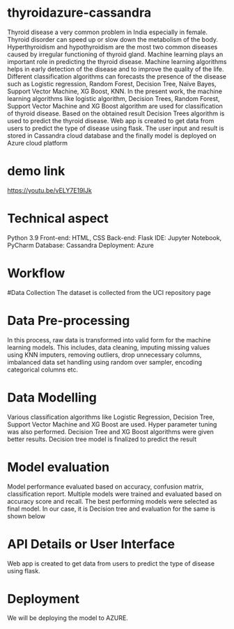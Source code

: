 # thyroidazure-cassandra
Thyroid disease a very common problem in India especially in female. Thyroid disorder can speed up or slow down the metabolism of the body. Hyperthyroidism and hypothyroidism are the most two common diseases caused by irregular functioning of thyroid gland.
 Machine learning plays an important role in predicting the thyroid disease. Machine learning algorithms helps in early detection of the disease and to improve the quality of the life. Different classification algorithms can forecasts the presence of the disease such as Logistic regression, Random Forest, Decision Tree, Naïve Bayes, Support Vector Machine, XG Boost, KNN.
 In the present work, the machine learning algorithms like logistic algorithm, Decision Trees, Random Forest, Support Vector Machine and XG Boost algorithm are used for classification of thyroid disease. Based on the obtained result Decision Trees algorithm is used to predict the thyroid disease. Web app is created to get data from users to predict the type of disease using flask. The user input and result is stored in Cassandra cloud database and the finally model is deployed on Azure cloud platform
# demo link
https://youtu.be/vELY7E19IJk
# Technical aspect
Python 3.9
Front-end: HTML, CSS
Back-end: Flask
IDE: Jupyter Notebook, PyCharm
Database: Cassandra
Deployment: Azure
# Workflow
#Data Collection
 The dataset is collected from the UCI repository page
 # Data Pre-processing
In this process, raw data is transformed into valid form for the machine learning models. This includes, data cleaning, imputing missing values using KNN imputers, removing outliers, drop unnecessary columns, imbalanced data set handling using random over sampler, encoding categorical columns etc.
# Data Modelling
Various classification algorithms like Logistic Regression, Decision Tree, Support Vector Machine and XG Boost are used. Hyper parameter tuning was also performed. Decision Tree and XG Boost algorithms were given better results. Decision tree model is finalized to predict the result
# Model evaluation
Model performance evaluated based on accuracy, confusion matrix, classification report. Multiple models were trained and evaluated based on accuracy score and recall. The best performing models were selected as final model. In our case, it is Decision tree and evaluation for the same is shown below 
 
# API Details or User Interface
Web app is created to get data from users to predict the type of disease using flask.
# Deployment
We will be deploying the model to AZURE.

 
